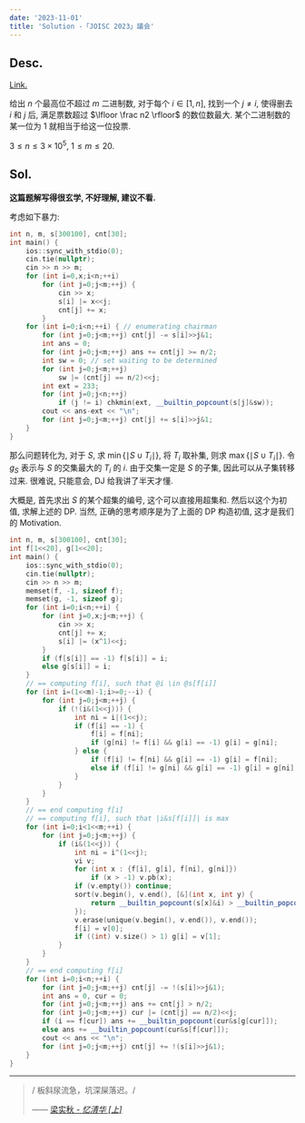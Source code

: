 ```yaml
---
date: '2023-11-01'
title: 'Solution -「JOISC 2023」議会'
---
```


## Desc.

[Link.](https://loj.ac/p/3970)

给出 $n$ 个最高位不超过 $m$ 二进制数, 对于每个 $i \in [1, n]$, 找到一个 $j \neq i$, 使得删去 $i$ 和 $j$ 后, 满足票数超过 $\lfloor \frac n2 \rfloor$ 的数位数最大. 某个二进制数的某一位为 $1$ 就相当于给这一位投票.

$3 \leqslant n \leqslant 3\times 10^5$, $1 \leqslant m \leqslant 20$.

## Sol.

**这篇题解写得很玄学, 不好理解, 建议不看.**

考虑如下暴力:

```cpp
int n, m, s[300100], cnt[30];
int main() {
    ios::sync_with_stdio(0);
    cin.tie(nullptr);
    cin >> n >> m;
    for (int i=0,x;i<n;++i)
        for (int j=0;j<m;++j) {
            cin >> x;
            s[i] |= x<<j;
            cnt[j] += x;
        }
    for (int i=0;i<n;++i) { // enumerating chairman
        for (int j=0;j<m;++j) cnt[j] -= s[i]>>j&1;
        int ans = 0;
        for (int j=0;j<m;++j) ans += cnt[j] >= n/2;
        int sw = 0; // set waiting to be determined
        for (int j=0;j<m;++j)
            sw |= (cnt[j] == n/2)<<j;
        int ext = 233;
        for (int j=0;j<n;++j)
            if (j != i) chkmin(ext, __builtin_popcount(s[j]&sw));
        cout << ans-ext << "\n";
        for (int j=0;j<m;++j) cnt[j] += s[i]>>j&1;
    }
}
```

那么问题转化为, 对于 $S$, 求 $\min\{\mid S \cup T_i \mid\}$, 将 $T_i$ 取补集, 则求 $\max\{\mid S\cup T_i\mid\}$. 令 $g_S$ 表示与 $S$ 的交集最大的 $T_i$ 的 $i$. 由于交集一定是 $S$ 的子集, 因此可以从子集转移过来. 很难说, 只能意会, DJ 给我讲了半天才懂.

大概是, 首先求出 $S$ 的某个超集的编号, 这个可以直接用超集和. 然后以这个为初值, 求解上述的 DP. 当然, 正确的思考顺序是为了上面的 DP 构造初值, 这才是我们的 Motivation.

```cpp
int n, m, s[300100], cnt[30];
int f[1<<20], g[1<<20];
int main() {
    ios::sync_with_stdio(0);
    cin.tie(nullptr);
    cin >> n >> m;
    memset(f, -1, sizeof f);
    memset(g, -1, sizeof g);
    for (int i=0;i<n;++i) {
        for (int j=0,x;j<m;++j) {
            cin >> x;
            cnt[j] += x;
            s[i] |= (x^1)<<j;
        }
        if (f[s[i]] == -1) f[s[i]] = i;
        else g[s[i]] = i;
    }
    // == computing f[i], such that @i \in @s[f[i]]
    for (int i=(1<<m)-1;i>=0;--i) {
        for (int j=0;j<m;++j) {
            if (!(i&(1<<j))) {
                int ni = i|(1<<j);
                if (f[i] == -1) {
                    f[i] = f[ni];
                    if (g[ni] != f[i] && g[i] == -1) g[i] = g[ni];
                } else {
                    if (f[i] != f[ni] && g[i] == -1) g[i] = f[ni];
                    else if (f[i] != g[ni] && g[i] == -1) g[i] = g[ni];
                }
            }
        }
    }
    // == end computing f[i]
    // == computing f[i], such that |i&s[f[i]]| is max
    for (int i=0;i<1<<m;++i) {
        for (int j=0;j<m;++j) {
            if (i&(1<<j)) {
                int ni = i^(1<<j);
                vi v;
                for (int x : {f[i], g[i], f[ni], g[ni]})
                    if (x > -1) v.pb(x);
                if (v.empty()) continue;
                sort(v.begin(), v.end(), [&](int x, int y) {
                    return __builtin_popcount(s[x]&i) > __builtin_popcount(s[y]&i);
                });
                v.erase(unique(v.begin(), v.end()), v.end());
                f[i] = v[0];
                if ((int) v.size() > 1) g[i] = v[1];
            }
        }
    }
    // == end computing f[i]
    for (int i=0;i<n;++i) {
        for (int j=0;j<m;++j) cnt[j] -= !(s[i]>>j&1);
        int ans = 0, cur = 0;
        for (int j=0;j<m;++j) ans += cnt[j] > n/2;
        for (int j=0;j<m;++j) cur |= (cnt[j] == n/2)<<j;
        if (i == f[cur]) ans += __builtin_popcount(cur&s[g[cur]]);
        else ans += __builtin_popcount(cur&s[f[cur]]);
        cout << ans << "\n";
        for (int j=0;j<m;++j) cnt[j] += !(s[i]>>j&1);
    }
}
```

---

>/ 板斜尿流急，坑深屎落迟。/
>
>—— [梁实秋 - *忆清华 [上]*](https://s.bailushuyuan.org/novel/traditional/chapters/123805)